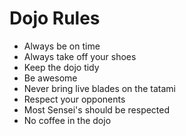Dojo Rules
==========
* Always be on time
* Always take off your shoes
* Keep the dojo tidy
* Be awesome
* Never bring live blades on the tatami
* Respect your opponents
* Most Sensei's should be respected
* No coffee in the dojo
